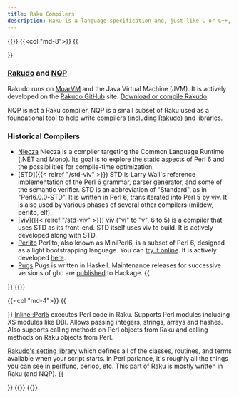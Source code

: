 ```yaml
---
title: Raku Compilers
description: Raku is a language specification and, just like C or C++, it encourages multiple compilers for the language.
---
```


{{<row>}}
{{<col "md-8">}}
{{<section id="Compilers" heading="Compilers">}}
### [Rakudo](https://rakudo.org/) and [NQP](https://github.com/Raku/nqp)
Rakudo runs on [MoarVM](http://moarvm.org/) and the Java Virtual Machine (JVM). It is actively developed on the [Rakudo GitHub](https://github.com/rakudo/rakudo) site. [Download or compile Rakudo](https://rakudo.org/downloads).

NQP is not a Raku compiler. NQP is a small subset of Raku used as a foundational tool to help write compilers (including [Rakudo](https://github.com/rakudo/rakudo/blob/master/src/main.nqp)) and libraries.

### Historical Compilers
- [Niecza](https://github.com/sorear/niecza)
Niecza is a compiler targeting the Common Language Runtime (.NET and Mono). Its goal is to explore the static aspects of Perl 6 and the possibilities for compile-time optimization.
- [STD]({{< relref "/std-viv" >}})
STD is Larry Wall's reference implementation of the Perl 6 grammar, parser generator, and some of the semantic verifier. STD is an abbreviation of "Standard", as in "Perl6.0.0-STD". It is written in Perl 6, transliterated into Perl 5 by viv. It is also used by various phases of several other compilers (mildew, perlito, elf).
- [viv]({{< relref "/std-viv" >}})
viv ("vi" to "v", 6 to 5) is a compiler that uses STD as its front-end. STD itself uses viv to build. It is actively developed along with STD.
- [Perlito](https://fglock.github.io/Perlito/)
Perlito, also known as MiniPerl6, is a subset of Perl 6, designed as a light bootstrapping language. You can [try it online](https://fglock.github.io/Perlito/perlito/perlito6.html). It is actively developed [here](https://github.com/fglock/Perlito/).
- [Pugs](https://en.wikipedia.org/wiki/Pugs)
Pugs is written in Haskell. Maintenance releases for successive versions of ghc are [published](https://hackage.haskell.org/package/Pugs) to Hackage.
{{</section>}}
{{</col>}}

{{<col "md-4">}}
{{<section id="Supplementals" heading="Supplementals">}}
[Inline::Perl5](https://github.com/niner/Inline-Perl5) executes Perl code in Raku. Supports Perl modules including XS modules like DBI. Allows passing integers, strings, arrays and hashes. Also supports calling methods on Perl objects from Raku and calling methods on Raku objects from Perl.

[Rakudo's setting library](https://github.com/rakudo/rakudo/tree/master/src/core/) which defines all of the classes, routines, and terms available when your script starts. In Perl parlance, it's roughly all the things you can see in perlfunc, perlop, etc. This part of Raku is mostly written in Raku (and NQP).
{{</section>}}
{{</col>}}
{{</row>}}
